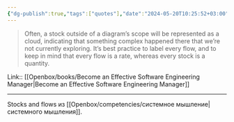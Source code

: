 ```yaml
---
{"dg-publish":true,"tags":["quotes"],"date":"2024-05-20T10:25:52+03:00","title":"stocks and flows definitio","modified_at":"2024-08-08T11:21:10+03:00","aliases":"stocks and flows definitio","dg-path":"/quotes/202405201026.md","permalink":"/quotes/202405201026/","dgPassFrontmatter":true}
---
```



> Often, a stock outside of a diagram’s scope will be represented as a cloud, indicating that something complex happened there that we’re not currently exploring. It’s best practice to label every flow, and to keep in mind that every flow is a rate, whereas every stock is a quantity. 


Link:: [[Openbox/books/Become an Effective Software Engineering Manager\|Become an Effective Software Engineering Manager]]

---

Stocks and flows из [[Openbox/competencies/системное мышление\|системного мышления]].

